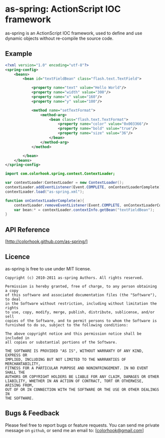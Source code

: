 as-spring: ActionScript IOC framework
=====================================

as-spring is an ActionScript IOC framework, used to define and use dynamic objects without re-compile the source code.

Example
--------------

```xml
<?xml version="1.0" encoding="utf-8"?>
<spring-config>
	<beans>
		<bean id="textFieldBean" class="flash.text.TextField">

			<property name="text" value="Hello World"/>
			<property name="width" value="300"/>
			<property name="x" value="160"/>
			<property name="y" value="100"/>

			<method name="setTextFormat">
				<method-arg>
					<bean class="flash.text.TextFormat">
						<property name="color" value="0x003366"/>
						<property name="bold" value="true"/>
						<property name="size" value="36"/>
					</bean>
				</method-arg>
			</method>

		</bean>
	</beans>
</spring-config>
```

```as
import com.colorhook.spring.context.ContextLoader;

var contextLoader:ContextLoader = new ContextLoader();
contextLoader.addEventListener(Event.COMPLETE, onContextLoaderComplete);
contextLoader.load("as-spring.xml");

function onContextLoaderComplete(e){
	contextLoader.removeEventListener(Event.COMPLETE, onContextLoaderComplete);
	var bean:* = contextLoader.contextInfo.getBean("textFieldBean");
}
```

API Reference
--------------
[http://colorhook.github.com/as-spring/]

Licence
--------------
as-spring is free to use under MIT license. 

	Copyright (c) 2010-2011 as-spring Authors. All rights reserved.

	Permission is hereby granted, free of charge, to any person obtaining a copy
	of this software and associated documentation files (the "Software"), to deal
	in the Software without restriction, including without limitation the rights
	to use, copy, modify, merge, publish, distribute, sublicense, and/or sell
	copies of the Software, and to permit persons to whom the Software is
	furnished to do so, subject to the following conditions:

	The above copyright notice and this permission notice shall be included in
	all copies or substantial portions of the Software.

	THE SOFTWARE IS PROVIDED "AS IS", WITHOUT WARRANTY OF ANY KIND, EXPRESS OR
	IMPLIED, INCLUDING BUT NOT LIMITED TO THE WARRANTIES OF MERCHANTABILITY,
	FITNESS FOR A PARTICULAR PURPOSE AND NONINFRINGEMENT. IN NO EVENT SHALL THE
	AUTHORS OR COPYRIGHT HOLDERS BE LIABLE FOR ANY CLAIM, DAMAGES OR OTHER
	LIABILITY, WHETHER IN AN ACTION OF CONTRACT, TORT OR OTHERWISE, ARISING FROM,
	OUT OF OR IN CONNECTION WITH THE SOFTWARE OR THE USE OR OTHER DEALINGS IN
	THE SOFTWARE.

Bugs & Feedback
----------------

Please feel free to report bugs or feature requests.
You can send me private message on `github`, or send me an email to: [colorhook@gmail.com]



